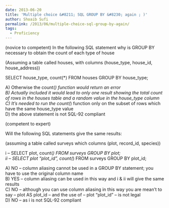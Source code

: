 ```yaml
---
date: 2013-06-20
title: 'Multiple choice &#8211; SQL GROUP BY &#8230; again ; )'
author: Shoaib Sufi
permalink: /2013/06/multiple-choice-sql-group-by-again/
tags:
  - Proficiency
---
```

(novice to competent) In the following SQL statement why is GROUP BY necessary to obtain the count of each type of house

(Assuming a table called houses, with columns (house\_type, house\_id, house_address))

SELECT house\_type, count(*) FROM houses GROUP BY house\_type;

A) Otherwise the count(*) function would return an error  
B) Actually included it would lead to only one result showing the total count of rows in the houses table and a random value in the house_type column  
C) It&#8217;s needed to run the count(*) function only on the subset of rows which have the same house_type value  
D) the above statement is not SQL-92 compliant

(competent to expert)

Will the following SQL statements give the same results:

(assuming a table called surveys which columns (plot, record_id, species))

i &#8211; SELECT plot, count(*) FROM surveys GROUP BY plot;  
ii &#8211; SELECT plot &#8220;plot\_id&#8221;, count(*) FROM surveys GROUP BY plot\_id;

A) NO &#8211; column aliasing cannot be used in a GROUP BY statement; you have to use the original column name  
B) YES &#8211; column aliasing can be used in this way and i & ii will give the same results  
C) NO &#8211; although you can use column aliasing in this way you are mean&#8217;t to say &#8211; plot AS plot\_id &#8211; and the use of &#8211; plot &#8220;plot\_id&#8221; &#8211; is not legal  
D) NO &#8211; as i is not SQL-92 compliant
